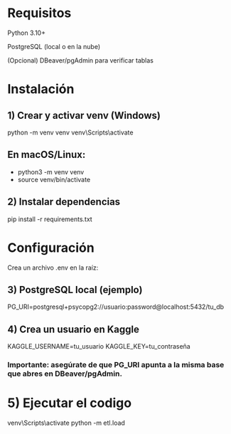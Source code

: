 # Requisitos
Python 3.10+

PostgreSQL (local o en la nube)

(Opcional) DBeaver/pgAdmin para verificar tablas

# Instalación
## 1) Crear y activar venv (Windows)
python -m venv venv
venv\Scripts\activate

##  En macOS/Linux:
- python3 -m venv venv
- source venv/bin/activate

## 2) Instalar dependencias
pip install -r requirements.txt

# Configuración

Crea un archivo .env en la raíz:

## 3) PostgreSQL local (ejemplo)
PG_URI=postgresql+psycopg2://usuario:password@localhost:5432/tu_db

## 4) Crea un usuario en Kaggle 

KAGGLE_USERNAME=tu_usuario
KAGGLE_KEY=tu_contraseña


### Importante: asegúrate de que PG_URI apunta a la misma base que abres en DBeaver/pgAdmin.

# 5) Ejecutar el codigo 

venv\Scripts\activate
python -m etl.load


